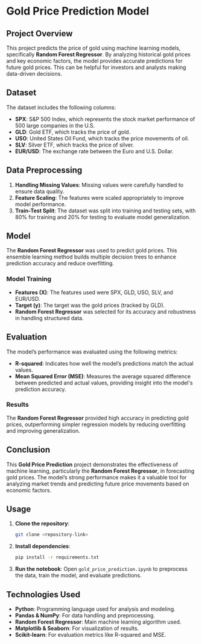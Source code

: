 
# Gold Price Prediction Model

## Project Overview

This project predicts the price of gold using machine learning models, specifically **Random Forest Regressor**. By analyzing historical gold prices and key economic factors, the model provides accurate predictions for future gold prices. This can be helpful for investors and analysts making data-driven decisions.

## Dataset

The dataset includes the following columns:

- **SPX**: S&P 500 Index, which represents the stock market performance of 500 large companies in the U.S.
- **GLD**: Gold ETF, which tracks the price of gold.
- **USO**: United States Oil Fund, which tracks the price movements of oil.
- **SLV**: Silver ETF, which tracks the price of silver.
- **EUR/USD**: The exchange rate between the Euro and U.S. Dollar.

## Data Preprocessing

1. **Handling Missing Values**: Missing values were carefully handled to ensure data quality.
2. **Feature Scaling**: The features were scaled appropriately to improve model performance.
3. **Train-Test Split**: The dataset was split into training and testing sets, with 80% for training and 20% for testing to evaluate model generalization.

## Model

The **Random Forest Regressor** was used to predict gold prices. This ensemble learning method builds multiple decision trees to enhance prediction accuracy and reduce overfitting.

### Model Training

- **Features (X)**: The features used were SPX, GLD, USO, SLV, and EUR/USD.
- **Target (y)**: The target was the gold prices (tracked by GLD).
- **Random Forest Regressor** was selected for its accuracy and robustness in handling structured data.

## Evaluation

The model’s performance was evaluated using the following metrics:

- **R-squared**: Indicates how well the model’s predictions match the actual values.
- **Mean Squared Error (MSE)**: Measures the average squared difference between predicted and actual values, providing insight into the model's prediction accuracy.

### Results

The **Random Forest Regressor** provided high accuracy in predicting gold prices, outperforming simpler regression models by reducing overfitting and improving generalization.

## Conclusion

This **Gold Price Prediction** project demonstrates the effectiveness of machine learning, particularly the **Random Forest Regressor**, in forecasting gold prices. The model’s strong performance makes it a valuable tool for analyzing market trends and predicting future price movements based on economic factors.

## Usage

1. **Clone the repository**:
   ```bash
   git clone <repository-link>
   ```
2. **Install dependencies**:
   ```bash
   pip install -r requirements.txt
   ```
3. **Run the notebook**:
   Open `gold_price_prediction.ipynb` to preprocess the data, train the model, and evaluate predictions.

## Technologies Used

- **Python**: Programming language used for analysis and modeling.
- **Pandas & NumPy**: For data handling and preprocessing.
- **Random Forest Regressor**: Main machine learning algorithm used.
- **Matplotlib & Seaborn**: For visualization of results.
- **Scikit-learn**: For evaluation metrics like R-squared and MSE.
